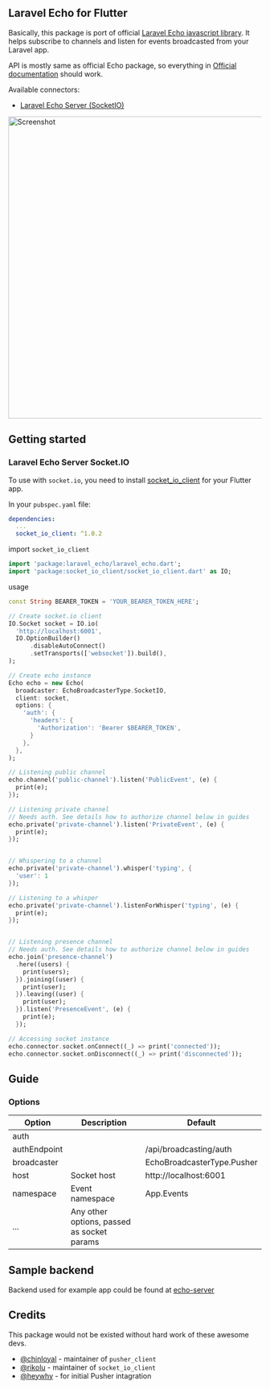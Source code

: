 ## Laravel Echo for Flutter

Basically, this package is port of official [Laravel Echo javascript library](https://github.com/laravel/echo). It helps subscribe to channels and listen for events broadcasted from your Laravel app.

API is mostly same as official Echo package, so everything in [Official documentation](https://laravel.com/docs/broadcasting) should work.

Available connectors:


- [Laravel Echo Server (SocketIO)](#socket.io)

<img width="600" alt="Screenshot" src="https://user-images.githubusercontent.com/7093483/131696058-9830b4ef-e720-4d99-979b-6ee6e02d6cef.png">

## Getting started

### Laravel Echo Server Socket.IO

To use with `socket.io`, you need to install [socket_io_client](https://pub.dartlang.org/packages/socket_io_client) for your Flutter app.

In your `pubspec.yaml` file:

```yaml
dependencies:
  ...
  socket_io_client: ^1.0.2
```

import `socket_io_client`

```dart
import 'package:laravel_echo/laravel_echo.dart';
import 'package:socket_io_client/socket_io_client.dart' as IO;
```

usage

```dart
const String BEARER_TOKEN = 'YOUR_BEARER_TOKEN_HERE';

// Create socket.io client
IO.Socket socket = IO.io(
  'http://localhost:6001',
  IO.OptionBuilder()
      .disableAutoConnect()
      .setTransports(['websocket']).build(),
);

// Create echo instance
Echo echo = new Echo(
  broadcaster: EchoBroadcasterType.SocketIO,
  client: socket,
  options: {
    'auth': {
      'headers': {
        'Authorization': 'Bearer $BEARER_TOKEN',
      }
    },
  },
);

// Listening public channel
echo.channel('public-channel').listen('PublicEvent', (e) {
  print(e);
});

// Listening private channel
// Needs auth. See details how to authorize channel below in guides
echo.private('private-channel').listen('PrivateEvent', (e) {
  print(e);
});


// Whispering to a channel
echo.private('private-channel').whisper('typing', {
  'user': 1
});

// Listening to a whisper
echo.private('private-channel').listenForWhisper('typing', (e) {
  print(e);
});


// Listening presence channel
// Needs auth. See details how to authorize channel below in guides
echo.join('presence-channel')
  .here((users) {
    print(users);
  }).joining((user) {
    print(user);
  }).leaving((user) {
    print(user);
  }).listen('PresenceEvent', (e) {
    print(e);
  });

// Accessing socket instance
echo.connector.socket.onConnect((_) => print('connected'));
echo.connector.socket.onDisconnect((_) => print('disconnected'));
```

## Guide

### Options

| Option       | Description                                | Default                    |
| ------------ | ------------------------------------------ | -------------------------- |
| auth         |                                            |                            |
| authEndpoint |                                            | /api/broadcasting/auth     |
| broadcaster  |                                            | EchoBroadcasterType.Pusher |
| host         | Socket host                                | http://localhost:6001      |
| namespace    | Event namespace                            | App.Events                 |
| ...          | Any other options, passed as socket params |                            |

## Sample backend

Backend used for example app could be found at [echo-server](https://github.com/kakajansh/echo-server)

## Credits

This package would not be existed without hard work of these awesome devs.
- [@chinloyal](https://github.com/chinloyal) - maintainer of `pusher_client`
- [@rikolu](https://github.com/rikulo) - maintainer of `socket_io_client`
- [@heywhy](https://github.com/heywhy) - for initial Pusher intagration
